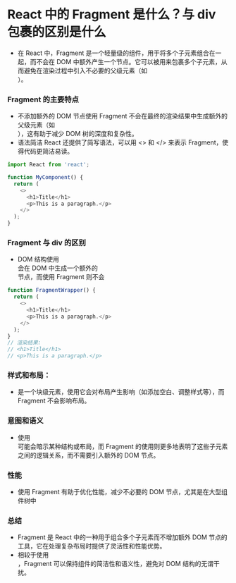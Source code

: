 # React 中的 Fragment 是什么？与 div 包裹的区别是什么

- 在 React 中，Fragment 是一个轻量级的组件，用于将多个子元素组合在一起，而不会在 DOM 中额外产生一个节点。它可以被用来包裹多个子元素，从而避免在渲染过程中引入不必要的父级元素（如 <div>）。

### Fragment 的主要特点

- 不添加额外的 DOM 节点使用 Fragment 不会在最终的渲染结果中生成额外的父级元素（如 <div>），这有助于减少 DOM 树的深度和复杂性。
- 语法简洁 React 还提供了简写语法，可以用 <> 和 </> 来表示 Fragment，使得代码更简洁易读。

```js
import React from 'react';

function MyComponent() {
  return (
    <>
      <h1>Title</h1>
      <p>This is a paragraph.</p>
    </>
  );
}
```

### Fragment 与 div 的区别

- DOM 结构使用 <div> 会在 DOM 中生成一个额外的 <div> 节点，而使用 Fragment 则不会

```js
function FragmentWrapper() {
  return (
    <>
      <h1>Title</h1>
      <p>This is a paragraph.</p>
    </>
  );
}
// 渲染结果:
// <h1>Title</h1>
// <p>This is a paragraph.</p>
```

### 样式和布局：

- <div> 是一个块级元素，使用它会对布局产生影响（如添加空白、调整样式等），而 Fragment 不会影响布局。

### 意图和语义

- 使用 <div> 可能会暗示某种结构或布局，而 Fragment 的使用则更多地表明了这些子元素之间的逻辑关系，而不需要引入额外的 DOM 节点。

### 性能

- 使用 Fragment 有助于优化性能，减少不必要的 DOM 节点，尤其是在大型组件树中

### 总结

- Fragment 是 React 中的一种用于组合多个子元素而不增加额外 DOM 节点的工具，它在处理复杂布局时提供了灵活性和性能优势。
- 相较于使用 <div>，Fragment 可以保持组件的简洁性和语义性，避免对 DOM 结构的无谓干扰。
